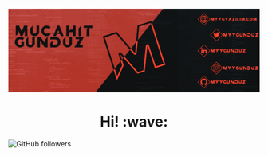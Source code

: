 [![Social banner for myygunduz](https://github.com/myygunduz/myygunduz/blob/main/ReadMe.png)](https://myygyazilim.com)


<h1 align='center'> Hi! :wave: </h1>

![GitHub followers](https://img.shields.io/github/followers/myygunduz?style=social)



